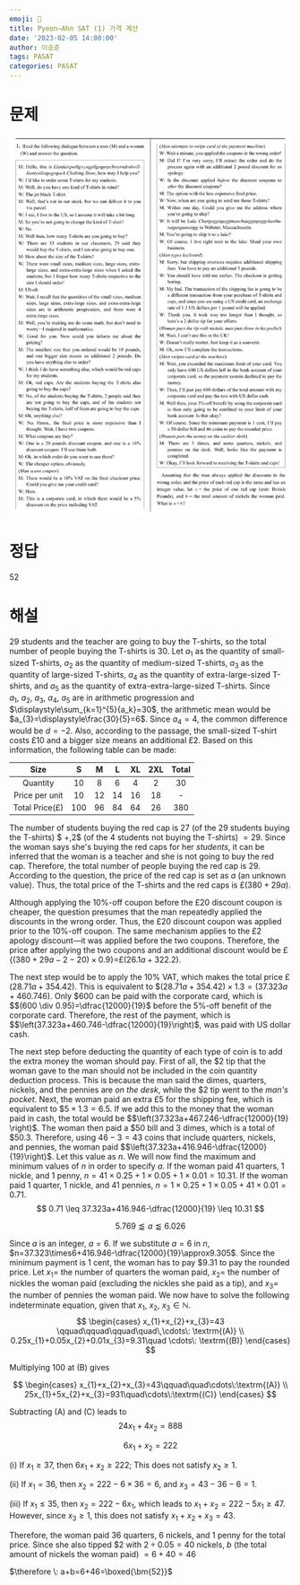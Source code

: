 ```yaml
---
emoji: 📝
title: Pyeon–Ahn SAT (1) 가격 계산
date: '2023-02-05 14:00:00'
author: 이승준
tags: PASAT
categories: PASAT
---
```


# 문제
![Q1.svg](Q1.svg)

# 정답
52

# 해설
$29$ students and the teacher are going to buy the T-shirts, so the total number of people buying the T-shirts is $30$.
Let $a_{1}$ as the quantity of small-sized T-shirts, $a_{2}$ as the quantity of medium-sized T-shirts, $a_{3}$ as the quantity of large-sized T-shirts, $a_{4}$ as the quantity of extra-large-sized T-shirts, and $a_{5}$ as the quantity of extra-extra-large-sized T-shirts.
Since $a_{1},\:a_{2},\:a_{3},\:a_{4},\:a_{5}$ are in arithmetic progression and $\displaystyle\sum_{k=1}^{5}{a_k}=30$, the arithmetic mean would be $a_{3}=\displaystyle\frac{30}{5}=6$.
Since $a_{4}=4$, the common difference would be $d=-2$.
Also, according to the passage, the small-sized T-shirt costs £10 and a bigger size means an additional £2.
Based on this information, the following table can be made:

|      Size      |  S  |  M |  L | XL | 2XL | Total |
|:--------------:|:---:|:--:|:--:|:--:|:---:|:-----:|
|    Quantity    |  10 |  8 |  6 |  4 |  2  |   30  |
| Price per unit |  10 | 12 | 14 | 16 |  18 |   -   |
| Total Price(£) | 100 | 96 | 84 | 64 |  26 |  380  |

The number of students buying the red cap is $27$ (of the $29$ students buying the T-shirts) $ +\,2$ (of the $4$ students not buying the T-shirts) $=29$.
Since the woman says she's buying the red caps for her *students*, it can be inferred that the woman is a teacher and she is not going to buy the red cap.
Therefore, the total number of people buying the red cap is $29$.
According to the question, the price of the red cap is set as $a$ (an unknown value).
Thus, the total price of the T-shirts and the red caps is £$(380+29a)$.

Although applying the 10%-off coupon before the £20 discount coupon is cheaper, the question presumes that the man repeatedly applied the discounts in the wrong order.
Thus, the £20 discount coupon was applied prior to the 10%-off coupon.
The same mechanism applies to the £2 apology discount—it was applied before the two coupons.
Therefore, the price after applying the two coupons and an additional discount would be £$\{(380+29a-2-20)\times 0.9\}=$£$(26.1a+322.2)$.

The next step would be to apply the 10% VAT, which makes the total price £$(28.71a+354.42)$.
This is equivalent to &#36;$(28.71a+354.42)\times1.3=(37.323a+460.746)$.
Only &#36;$600$ can be paid with the corporate card, which is &#36;$(600 \div 0.95)=\dfrac{12000}{19}$ before the 5%-off benefit of the corporate card.
Therefore, the rest of the payment, which is &#36;$\left(37.323a+460.746-\dfrac{12000}{19}\right)$, was paid with US dollar cash.

The next step before deducting the quantity of each type of coin is to add the extra money the woman should pay.
First of all, the &#36;2 tip that the woman gave to the man should not be included in the coin quantity deduction process.
This is because the man said the dimes, quarters, nickels, and the pennies are *on the desk*, while the &#36;2 tip went to the *man's pocket*.
Next, the woman paid an extra £5 for the shipping fee, which is equivalent to &#36;$5\times1.3=6.5$.
If we add this to the money that the woman paid in cash, the total would be &#36;$\left(37.323a+467.246-\dfrac{12000}{19} \right)$.
The woman then paid a &#36;50 bill and $3$ dimes, which is a total of &#36;50.3.
Therefore, using $46-3=43$ coins that include quarters, nickels, and pennies, the woman paid &#36;$\left(37.323a+416.946-\dfrac{12000}{19}\right)$.
Let this value as $n$.
We will now find the maximum and minimum values of $n$ in order to specify $a$.
If the woman paid $41$ quarters, $1$ nickle, and $1$ penny, $n=41\times0.25+1\times0.05+1\times0.01=10.31$.
If the woman paid $1$ quarter, $1$ nickle, and $41$ pennies, $n=1\times0.25+1\times0.05+41\times0.01=0.71$.
$$
0.71 \leq 37.323a+416.946-\dfrac{12000}{19} \leq 10.31
$$

$$
5.769 \lessapprox a \lessapprox 6.026
$$

Since $a$ is an integer, $a=6$.
If we substitute $a=6$ in $n$, $n=37.323\times6+416.946-\dfrac{12000}{19}\approx9.305$.
Since the minimum payment is $1$ cent, the woman has to pay &#36;$9.31$ to pay the rounded price.
Let $x_{1}=$ the number of quarters the woman paid, $x_{2}=$ the number of nickles the woman paid (excluding the nickles she paid as a tip), and $x_{3}=$ the number of pennies the woman paid.
We now have to solve the following indeterminate equation, given that $x_{1},\: x_{2},\:x_{3} \in \mathbb{N}$.
$$
\begin{cases} x_{1}+x_{2}+x_{3}=43 \qquad\qquad\qquad\quad\,\cdots\: \textrm{(A)} \\ 0.25x_{1}+0.05x_{2}+0.01x_{3}=9.31\quad \cdots\: \textrm{(B)} \end{cases}
$$

Multiplying $100$ at (B) gives

$$
\begin{cases} x_{1}+x_{2}+x_{3}=43\qquad\quad\cdots\:\textrm{(A)} \\ 25x_{1}+5x_{2}+x_{3}=931\quad\cdots\:\textrm{(C)} \end{cases}
$$

Subtracting (A) and (C) leads to
$$
24x_{1}+4x_{2}=888
$$

$$
6x_{1}+x_{2}=222
$$

(ⅰ) If $x_{1} \geq 37$, then $6x_{1}+x_{2}\geq 222$;
    This does not satisfy $x_{2}\geq 1$.

(ⅱ) If $x_{1}=36$, then $x_{2}=222-6\times36=6$, and  $x_{3}=43-36-6=1$.

(ⅲ) If $x_{1}\leq 35$, then $x_{2}=222-6x_{1}$, which leads to $x_{1}+x_{2}=222-5x_{1}\geq 47$.
    However, since $x_{3}\geq 1$, this does not satisfy $x_{1}+x_{2}+x_{3}=43$.

Therefore, the woman paid $36$ quarters, $6$ nickels, and $1$ penny for the total price.
Since she also tipped &#36;2 with $2\div 0.05=40$ nickels, $b$ (the total amount of nickels the woman paid) $=6+40=46$

$\therefore \: a+b=6+46=\boxed{\bm{52}}$

```toc
```